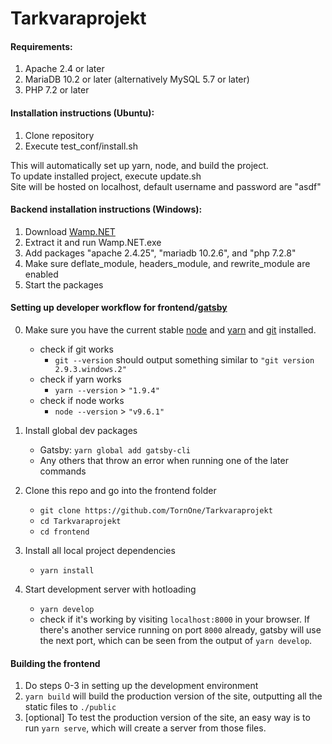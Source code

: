 # Tarkvaraprojekt

#### Requirements:
1. Apache 2.4 or later
1. MariaDB 10.2 or later (alternatively MySQL 5.7 or later)
1. PHP 7.2 or later

#### Installation instructions (Ubuntu):
1. Clone repository
1. Execute test_conf/install.sh

This will automatically set up yarn, node, and build the project.  
To update installed project, execute update.sh  
Site will be hosted on localhost, default username and password are "asdf"

#### Backend installation instructions (Windows):

1. Download [Wamp.NET](http://www.wamp.net/)
1. Extract it and run Wamp.NET.exe
1. Add packages "apache 2.4.25", "mariadb 10.2.6", and "php 7.2.8"
1. Make sure deflate_module, headers_module, and rewrite_module are enabled
1. Start the packages

#### Setting up developer workflow for frontend/[gatsby](https://www.gatsbyjs.org/tutorial/part-zero/)

0. Make sure you have the current stable [node](https://nodejs.org/en/) and [yarn](https://yarnpkg.com/en/) and [git](https://git-scm.com/) installed. 
    * check if git works
        * `git --version` should output something similar to `"git version 2.9.3.windows.2"`
    * check if yarn works
        * `yarn --version` > `"1.9.4"`
    * check if node works
        * `node --version` > `"v9.6.1"`
 
1. Install global dev packages
    * Gatsby: `yarn global add gatsby-cli`
    * Any others that throw an error when running one of the later commands

2. Clone this repo and go into the frontend folder
    * `git clone https://github.com/TornOne/Tarkvaraprojekt`
    * `cd Tarkvaraprojekt`
    * `cd frontend`

3. Install all local project dependencies
    * `yarn install`

4. Start development server with hotloading
    * `yarn develop`
    * check if it's working by visiting `localhost:8000` in your browser. If there's another service running on port `8000` already, gatsby will use the next port, which can be seen from the output of `yarn develop`. 

#### Building the frontend
1. Do steps 0-3 in setting up the development environment
2. `yarn build` will build the production version of the site, outputting all the static files to `./public`
3. [optional] To test the production version of the site, an easy way is to run `yarn serve`, which will create a server from those files.

